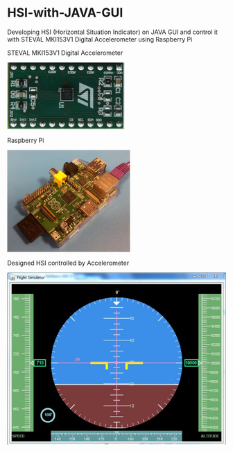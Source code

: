 # HSI-with-JAVA-GUI
Developing HSI (Horizontal Situation Indicator) on JAVA GUI and control it with STEVAL MKI153V1 Digital Accelerometer using Raspberry Pi 

STEVAL MKI153V1 Digital Accelerometer

<img src="https://github.com/emreatik/HSI-with-JAVA-GUI/blob/master/STEVAL%20MKI153V1.PNG"/>

Raspberry Pi 

<img src="https://github.com/emreatik/HSI-with-JAVA-GUI/blob/master/Raspberry%20Pi.PNG"/>

Designed HSI controlled by Accelerometer

<img src="https://github.com/emreatik/HSI-with-JAVA-GUI/blob/master/HSI.JPG"/>
